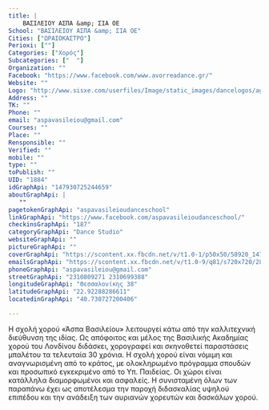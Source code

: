 ```yaml
---
title: |
    ΒΑΣΙΛΕΙΟΥ ΑΣΠΑ &amp; ΣΙΑ ΟΕ
School: "ΒΑΣΙΛΕΙΟΥ ΑΣΠΑ &amp; ΣΙΑ ΟΕ"
Cities: ["ΩΡΑΙΟΚΑΣΤΡΟ"]
Perioxi: [""]
Categories: ["Χορός"]
Subcategories: ["  "]
Organization: ""
Facebook: "https://www.facebook.com/www.avorreadance.gr/"
Website: ""
Logo: "http://www.sisxe.com/userfiles/Image/static_images/dancelogos/aggeliki_svigka.jpg"
Address: ""
TK: ""
Phone: ""
email: "aspavasileiou@gmail.com"
Courses: ""
Place: ""
Rensponsible: ""
Verified: ""
mobile: ""
type: ""
toPublish: ""
UID: "1884"
idGraphApi: "147930725244659"
aboutGraphApi: | 
   ""
pagetokenGraphApi: "aspavasileioudanceschool"
linkGraphApi: "https://www.facebook.com/aspavasileioudanceschool/"
checkinsGraphApi: "187"
categoryGraphApi: "Dance Studio"
websiteGraphApi: ""
pictureGraphApi: ""
coverGraphApi: "https://scontent.xx.fbcdn.net/v/t1.0-1/p50x50/58920_147934968577568_5553768_n.jpg?oh=aa839403a1ea46336864ab90e6f2c4d5&amp;oe=5B4B1125"
emailsGraphApi: "https://scontent.xx.fbcdn.net/v/t1.0-9/q81/s720x720/28058902_1588148857889498_2154384427693994637_n.jpg?oh=645a15e40ad2a68e7f4e8eedb9d0cba8&amp;oe=5B4A762F"
phoneGraphApi: "aspavasileiou@gmail.com"
streetGraphApi: "2310809271 2310699388"
longitudeGraphApi: "Θεσσαλονίκης 38"
latitudeGraphApi: "22.92288286611"
locatedinGraphApi: "40.730727200406"

---
```


Η σχολή χορού «Άσπα Βασιλείου» λειτουργεί κάτω από την καλλιτεχνική διεύθυνση της ιδίας. Ως απόφοιτος και μέλος της Βασιλικής Ακαδημίας χορού του Λονδίνου διδάσκει, χορογραφεί και σκηνοθετεί παραστάσεις μπαλέτου τα τελευταία 30 χρόνια. Η σχολή χορού είναι νόμιμη και αναγνωρισμένη από το κράτος, με ολοκληρωμένο πρόγραμμα σπουδών και προσωπικό εγκεκριμένο από το Υπ. Παιδείας. Οι χώροι είναι κατάλληλα διαμορφωμένοι και ασφαλείς. Η συνισταμένη όλων των παραπάνω έχει ως αποτέλεσμα την παροχή διδασκαλίας υψηλού επιπέδου και την ανάδειξη των αυριανών χορευτών και δασκάλων χορού.


